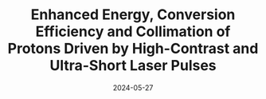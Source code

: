 ---
title: "Enhanced Energy, Conversion Efficiency and Collimation of Protons Driven by High-Contrast and Ultra-Short Laser Pulses"
authors:
- Yao, W.
- Lelièvre, R.; Waltenspiel, T.; Cohen, I.; Allaoua, A.; Beck, A.; Cohen, E.; Davoine, X.; D'Humieres, E.; Ducasse, Q.; Filippov, E.; Gautier, C.; Gremillet, L.; Koseoglou, P.; Michaeli, D.; Papadopoulos, D.; Pikuz, S.; Pomerantz, I.; Trompier, F.; Yuan, Y.; Mathieu, F.; Fuchs, J.
date: "2024-05-27"

publication: "Under Review"

links:
    publisher: https://www.mdpi.com/2076-3417/14/14/6101
    # arxiv: https://arxiv.org/abs/2211.06036
    preprint: https://www.preprints.org/manuscript/202405.1784/v1
    # pdf: https://www.preprints.org/manuscript/202405.1784/v1
    # code: https://github.com/hadisinaee/avicenna
    # slides: https://github.com/hadisinaee/avicenna
    # video: https://github.com/hadisinaee/avicenna

---